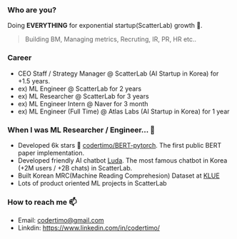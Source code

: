 ### Who are you?

Doing **EVERYTHING** for exponential startup(ScatterLab) growth 🚀.

> Building BM, Managing metrics, Recruting, IR, PR, HR etc..


### Career

- CEO Staff / Strategy Manager @ ScatterLab (AI Startup in Korea) for +1.5 years.
- ex) ML Engineer @ ScatterLab for 2 years
- ex) ML Researcher @ ScatterLab for 3 years
- ex) ML Engineer Intern @ Naver for 3 month
- ex) ML Engineer (Full Time) @ Atlas Labs (AI Startup in Korea) for 1 year

### When I was ML Researcher / Engineer... 🔭 

- Developed 6k stars 🌟 [codertimo/BERT-pytorch](https://github.com/codertimo/BERT-pytorch). The first public BERT paper implementation.
- Developed friendly AI chatbot [Luda](https://luda.ai/). The most famous chatbot in Korea (+2M users / +2B chats) in ScatterLab.
- Built Korean MRC(Machine Reading Comprehesion) Dataset at [KLUE](https://klue-benchmark.com/) 
- Lots of product oriented ML projects in ScatterLab

### How to reach me 📫

- Email: [codertimo@gmail.com](mailto:codertimo@gmail.com)
- Linkdin: https://www.linkedin.com/in/codertimo/

